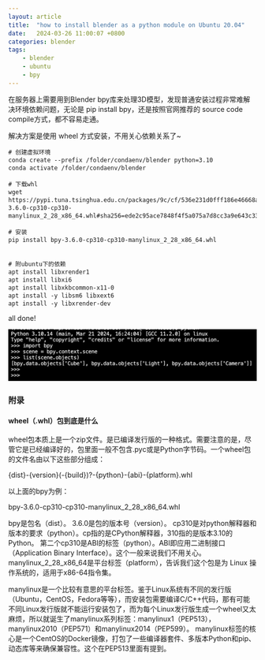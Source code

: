 ```yaml
---
layout: article
title:  "how to install blender as a python module on Ubuntu 20.04"
date:   2024-03-26 11:00:07 +0800
categories: blender
tags: 
    - blender
    - ubuntu
    - bpy
---
```


在服务器上需要用到Blender bpy库来处理3D模型，发现普通安装过程非常难解决环境依赖问题，无论是 pip install bpy，还是按照官网推荐的 source code compile方式，都不容易走通。

解决方案是使用 wheel 方式安装，不用关心依赖关系了~

```
# 创建虚拟环境
conda create --prefix /folder/condaenv/blender python=3.10
conda activate /folder/condaenv/blender

# 下载whl
wget https://pypi.tuna.tsinghua.edu.cn/packages/9c/cf/536e231d0fff186e46668ae701f6788cdd740ff48545dadfad234bb0255b/bpy-3.6.0-cp310-cp310-manylinux_2_28_x86_64.whl#sha256=ede2c95ace7848f4f5a075a7d8cc3a9e643c335f4596c3c15087d93c7ae5f56a

# 安装
pip install bpy-3.6.0-cp310-cp310-manylinux_2_28_x86_64.whl


# 附ubuntu下的依赖
apt install libxrender1
apt install libxi6
apt install libxkbcommon-x11-0
apt install -y libsm6 libxext6
apt install -y libxrender-dev
```

all done!

<img src="/assets/posts/202403/bpy.png">

### 附录

#### wheel（.whl）包到底是什么
wheel包本质上是一个zip文件。是已编译发行版的一种格式。需要注意的是，尽管它是已经编译好的，包里面一般不包含.pyc或是Python字节码。一个wheel包的文件名由以下这些部分组成：

{dist}-{version}(-{build})?-{python}-{abi}-{platform}.whl

以上面的bpy为例：

bpy-3.6.0-cp310-cp310-manylinux_2_28_x86_64.whl

bpy是包名（dist）。
3.6.0是包的版本号（version）。
cp310是对python解释器和版本的要求（python）。cp指的是CPython解释器，310指的是版本3.10的Python。
第二个cp310是ABI的标签（python）。ABI即应用二进制接口（Application Binary Interface）。这个一般来说我们不用关心。
manylinux_2_28_x86_64是平台标签（platform），告诉我们这个包是为 Linux 操作系统的，适用于x86-64指令集。

manylinux是一个比较有意思的平台标签。鉴于Linux系统有不同的发行版（Ubuntu，CentOS，Fedora等等），而安装包需要编译C/C++代码，那有可能不同Linux发行版就不能运行安装包了，而为每个Linux发行版生成一个wheel又太麻烦，所以就诞生了manylinux系列标签：manylinux1（PEP513），manylinux2010（PEP571）和manylinux2014（PEP599）。
manylinux标签的核心是一个CentOS的Docker镜像，打包了一些编译器套件、多版本Python和pip、动态库等来确保兼容性。这个在PEP513里面有提到。


